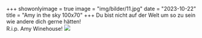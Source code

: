 +++
showonlyimage = true
image = "img/bilder/11.jpg"
date = "2023-10-22"
title = "Amy in the sky 100x70"
+++
Du bist nicht auf der Welt um so zu sein wie andere dich gerne hätten!  
R.i.p. Amy Winehouse!
![](img/bilder/11.jpg)